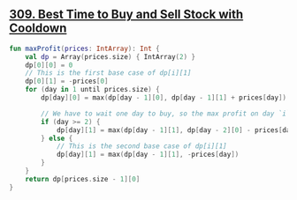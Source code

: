 ## [309. Best Time to Buy and Sell Stock with Cooldown](https://leetcode.com/problems/best-time-to-buy-and-sell-stock-with-cooldown/)

```kotlin
fun maxProfit(prices: IntArray): Int {
    val dp = Array(prices.size) { IntArray(2) }
    dp[0][0] = 0
    // This is the first base case of dp[i][1]
    dp[0][1] = -prices[0]
    for (day in 1 until prices.size) {
        dp[day][0] = max(dp[day - 1][0], dp[day - 1][1] + prices[day])

        // We have to wait one day to buy, so the max profit on day `i` to buy comes from day `i - 2`.
        if (day >= 2) {
            dp[day][1] = max(dp[day - 1][1], dp[day - 2][0] - prices[day])
        } else {
            // This is the second base case of dp[i][1]
            dp[day][1] = max(dp[day - 1][1], -prices[day])
        }
    }
    return dp[prices.size - 1][0]
}
```